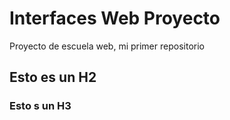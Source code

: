 

# Interfaces Web Proyecto
Proyecto de escuela web, mi primer repositorio

## Esto es un H2

### Esto s un H3


